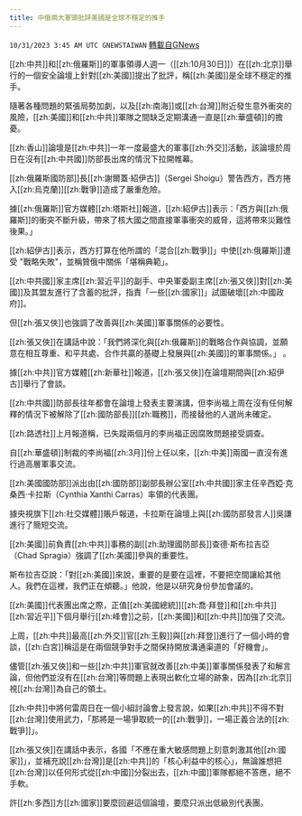 ```yaml
---
title: 中俄兩大軍頭批評美國是全球不穩定的推手
---
```

`10/31/2023 3:45 AM UTC GNEWSTAIWAN` [轉載自GNews](https://gnews.org/articles/1901894)



[[zh:中共]]和[[zh:俄羅斯]]的軍事領導人週一（[[zh:10月30日]]）在[[zh:北京]]舉行的一個安全論壇上針對[[zh:美國]]提出了批評，稱[[zh:美國]]是全球不穩定的推手。  

隨著各種問題的緊張局勢加劇，以及[[zh:南海]]或[[zh:台灣]]附近發生意外衝突的風險，[[zh:美國]]和[[zh:中共]]軍隊之間缺乏定期溝通一直是[[zh:華盛頓]]的擔憂。

  

[[zh:香山]]論壇是[[zh:中共]]一年一度最盛大的軍事[[zh:外交]]活動，該論壇於周日在沒有[[zh:中共國]]防部長出席的情況下拉開帷幕。

  

[[zh:俄羅斯國防部]]長[[zh:謝爾蓋·紹伊古]]（Sergei Shoigu）警告西方，西方捲入[[zh:烏克蘭]][[zh:戰爭]]造成了嚴重危險。

  

據[[zh:俄羅斯]]官方媒體[[zh:塔斯社]]報道，[[zh:紹伊古]]表示：「西方與[[zh:俄羅斯]]的衝突不斷升級，帶來了核大國之間直接軍事衝突的威脅，這將帶來災難性後果。」

  

[[zh:紹伊古]]表示，西方打算在他所謂的「混合[[zh:戰爭]]」中使[[zh:俄羅斯]]遭受 "戰略失敗"，並稱贊俄中關係「堪稱典範」。

  

[[zh:中共國]]家主席[[zh:習近平]]的副手、中央軍委副主席[[zh:張又俠]]對[[zh:美國]]及其盟友進行了含蓄的批評，指責「一些[[zh:國家]]」試圖破壞[[zh:中國政府]]。

  

但[[zh:張又俠]]也強調了改善與[[zh:美國]]軍事關係的必要性。

  

[[zh:張又俠]]在講話中說：「我們將深化與[[zh:俄羅斯]]的戰略合作與協調，並願意在相互尊重、和平共處、合作共贏的基礎上發展與[[zh:美國]]的軍事關係。」 。

  

據[[zh:中共]]官方媒體[[zh:新華社]]報道，[[zh:張又俠]]在論壇期間與[[zh:紹伊古]]舉行了會談。

  

[[zh:中共國]]防部長往年都會在論壇上發表主要演講，但李尚福上周在沒有任何解釋的情況下被解除了[[zh:國防部長]][[zh:職務]]，而接替他的人選尚未確定。

  

[[zh:路透社]]上月報道稱，已失蹤兩個月的李尚福正因腐敗問題接受調查。

  

自[[zh:華盛頓]]制裁的李尚福[[zh:3月]]份上任以來，[[zh:中美]]兩國一直沒有進行過高層軍事交流。

  

[[zh:美國國防部]]派出由[[zh:國防部]]副部長辦公室[[zh:中共國]]家主任辛西婭·克桑西·卡拉斯（Cynthia Xanthi Carras）率領的代表團。

  

據央視旗下[[zh:社交媒體]]賬戶報道，卡拉斯在論壇上與[[zh:國防部發言人]]吳謙進行了簡短交流。

  

[[zh:美國]]前負責[[zh:中共]]事務的副[[zh:助理國防部長]]查德·斯布拉吉亞（Chad Spragia）強調了[[zh:美國]]參與的重要性。

  

斯布拉吉亞說：「對[[zh:美國]]來說，重要的是要在這裡，不要把空間讓給其他人。我們在這裡，我們正在傾聽。」他說，他是以研究身份參加會議的。

  

[[zh:美國]]代表團出席之際，正值[[zh:美國總統]][[zh:喬·拜登]]和[[zh:中共]][[zh:習近平]]下個月舉行[[zh:峰會]]之前，[[zh:美國]]和[[zh:中共]]加強了交流。

上周，[[zh:中共]]最高[[zh:外交]]官[[zh:王毅]]與[[zh:拜登]]進行了一個小時的會談，[[zh:白宮]]稱這是在兩個競爭對手之間保持開放溝通渠道的「好機會」。

  

儘管[[zh:張又俠]]和一些[[zh:中共]]軍官就改善[[zh:中美]]軍事關係發表了和解言論，但他們並沒有在[[zh:台灣]]等問題上表現出軟化立場的跡象，因為[[zh:北京]]視[[zh:台灣]]為自己的領土。

  

[[zh:中共]]中將何雷周日在一個小組討論會上發言說，如果[[zh:中共]]不得不對[[zh:台灣]]使用武力，「那將是一場爭取統一的[[zh:戰爭]]，一場正義合法的[[zh:戰爭]]」。

  

[[zh:張又俠]]在講話中表示，各國「不應在重大敏感問題上刻意刺激其他[[zh:國家]]」，並補充說[[zh:台灣]]是[[zh:中共]]的「核心利益中的核心」，無論誰想把[[zh:台灣]]以任何形式從[[zh:中國]]分裂出去，[[zh:中國]]軍隊都絕不答應，絕不手軟。

  

許[[zh:多西]]方[[zh:國家]]要麼回避這個論壇，要麼只派出低級別代表團。
